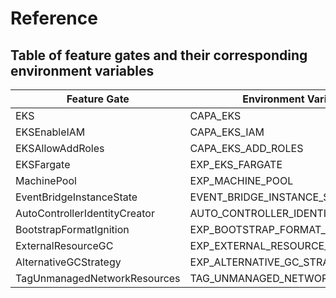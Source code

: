 # Reference

## Table of feature gates and their corresponding environment variables

| Feature Gate | Environment Variable | Default |
| ------------ | -------------------- | ------- |
| EKS                           | CAPA_EKS                          | true  |
| EKSEnableIAM                  | CAPA_EKS_IAM	                    | false |
| EKSAllowAddRoles              | CAPA_EKS_ADD_ROLES                | flase |
| EKSFargate                    | EXP_EKS_FARGATE                   | flase |
| MachinePool                   | EXP_MACHINE_POOL                  | false |
| EventBridgeInstanceState      | EVENT_BRIDGE_INSTANCE_STATE       | flase |
| AutoControllerIdentityCreator | AUTO_CONTROLLER_IDENTITY_CREATOR  | true  |
| BootstrapFormatIgnition       | EXP_BOOTSTRAP_FORMAT_IGNITION     | false |
| ExternalResourceGC            | EXP_EXTERNAL_RESOURCE_GC          | false |
| AlternativeGCStrategy         | EXP_ALTERNATIVE_GC_STRATEGY       | false |
| TagUnmanagedNetworkResources  | TAG_UNMANAGED_NETWORK_RESOURCES   | true  |